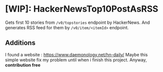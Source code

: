 # [WIP]: HackerNewsTop10PostAsRSS
Gets first 10 stories from `/v0/topstories` endpoint by HackerNews. And generates RSS feed for them by `/v0/item/<itemId>` endpoint.

## Additions

I found a website : https://www.daemonology.net/hn-daily/
Maybe this simple website fix my problem until when i finish this project. Anyway, **contribution free**
